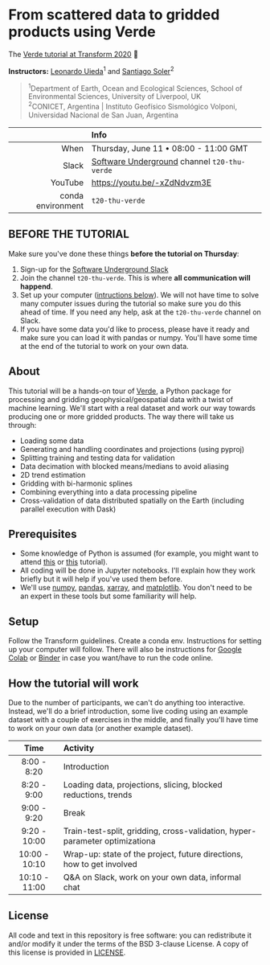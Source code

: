 # From scattered data to gridded products using Verde

The [Verde tutorial at Transform 2020](https://sched.co/c7KE) 💚

**Instructors:**
[Leonardo Uieda](https://www.leouieda.com/)<sup>1</sup> and
[Santiago Soler](https://santisoler.github.io/)<sup>2</sup>

> <sup>1</sup>Department of Earth, Ocean and Ecological Sciences, School of Environmental Sciences, University of Liverpool, UK<br>
> <sup>2</sup>CONICET, Argentina | Instituto Geofísico Sismológico Volponi, Universidad Nacional de San Juan, Argentina

|         | Info |
|--------:|:-----|
| When    | Thursday, June 11 • 08:00 - 11:00 GMT |
| Slack   | [Software Underground](https://softwareunderground.org/) channel `t20-thu-verde` |
| YouTube | https://youtu.be/-xZdNdvzm3E |
| conda environment  | `t20-thu-verde` |


## BEFORE THE TUTORIAL

Make sure you've done these things **before the tutorial on Thursday**:

1. Sign-up for the [Software Underground Slack](https://softwareunderground.org/slack)
1. Join the channel `t20-thu-verde`. This is where **all communication will
   happend**.
1. Set up your computer ([intructions below](#setup)). We will not have time to
   solve many computer issues during the tutorial so make sure you do this
   ahead of time. If you need any help, ask at the `t20-thu-verde` channel on
   Slack.
1. If you have some data you'd like to process, please have it ready and make
   sure you can load it with pandas or numpy. You'll have some time at the end
   of the tutorial to work on your own data.

## About

This tutorial will be a hands-on tour of
[Verde](https://www.fatiando.org/verde/), a Python package for processing and
gridding geophysical/geospatial data with a twist of machine learning. We'll
start with a real dataset and work our way towards producing one or more
gridded products. The way there will take us through:

* Loading some data
* Generating and handling coordinates and projections (using pyproj)
* Splitting training and testing data for validation
* Data decimation with blocked means/medians to avoid aliasing
* 2D trend estimation
* Gridding with bi-harmonic splines
* Combining everything into a data processing pipeline
* Cross-validation of data distributed spatially on the Earth (including
  parallel execution with Dask)

## Prerequisites

* Some knowledge of Python is assumed (for example, you might want to attend
  [this](https://transform2020.sched.com/event/c7Jm/getting-started-with-python) or
  [this](https://transform2020.sched.com/event/c7Jn/more-python-for-subsurface) tutorial).
* All coding will be done in Jupyter notebooks. I'll explain how they work
  briefly but it will help if you've used them before.
* We'll use [numpy](https://numpy.org/), [pandas](https://pandas.pydata.org/),
  [xarray](http://xarray.pydata.org/), and [matplotlib](https://matplotlib.org/).
  You don't need to be an expert in these tools but some familiarity will help.

## Setup

Follow the Transform guidelines. Create a conda env.
Instructions for setting up your computer will follow.
There will also be instructions for [Google Colab](https://colab.research.google.com/) or
[Binder](https://mybinder.org/) in case you want/have to run the code online.

## How the tutorial will work

Due to the number of participants, we can't do anything too interactive.
Instead, we'll do a brief introduction, some live coding using an example
dataset with a couple of exercises in the middle, and finally you'll have
time to work on your own data (or another example dataset).

| Time          | Activity |
|:-------------:|:---------|
|  8:00 -  8:20 | Introduction |
|  8:20 -  9:00 | Loading data, projections, slicing, blocked reductions, trends |
|  9:00 -  9:20 | Break |
|  9:20 - 10:00 | Train-test-split, gridding, cross-validation, hyper-parameter optimizationa |
| 10:00 - 10:10 | Wrap-up: state of the project, future directions, how to get involved |
| 10:10 - 11:00 | Q&A on Slack, work on your own data, informal chat |

## License

All code and text in this repository is free software: you can redistribute it and/or
modify it under the terms of the BSD 3-clause License.
A copy of this license is provided in [LICENSE](https://github.com/fatiando/transform2020/blob/master/LICENSE).
